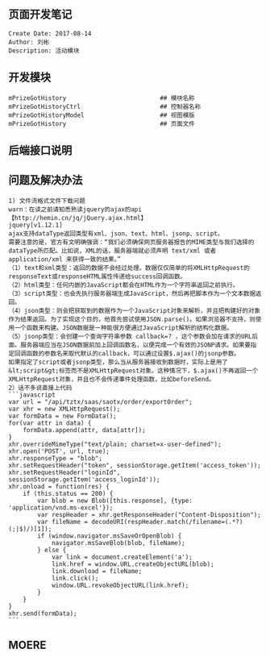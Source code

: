## 页面开发笔记
    Create Date: 2017-08-14
    Author: 刘彬
    Description: 活动模块
## 开发模块
    mPrizeGotHistory                          ## 模块名称 
    mPrizeGotHistoryCtrl                      ## 控制器名称
    mPrizeGotHistoryModel                     ## 视图模版
    mPrizeGotHistory                          ## 页面文件
## 后端接口说明
    
## 问题及解决办法
    1) 文件流格式文件下载问题
    warn：在读之前请知悉熟读jquery的ajax的api【http://hemin.cn/jq/jQuery.ajax.html】
    jquery[v1.12.1]
    ajax支持dataType返回类型有xml、json、text、html、jsonp、script。
    需要注意的是，官方有文明确强调：“我们必须确保网页服务器报告的MIME类型与我们选择的dataType所匹配。比如说，XML的话，服务器端就必须声明 text/xml 或者 application/xml 来获得一致的结果。”
    （1）text和xml类型：返回的数据不会经过处理。数据仅仅简单的将XMLHttpRequest的responseText或responseHTML属性传递给success回调函数。
    （2）html类型：任何内嵌的JavaScript都会在HTML作为一个字符串返回之前执行。
    （3）script类型：也会先执行服务器端生成JavaScript，然后再把脚本作为一个文本数据返回。
    （4）json类型：则会把获取到的数据作为一个JavaScript对象来解析，并且把构建好的对象作为结果返回。为了实现这个目的，他首先尝试使用JSON.parse()。如果浏览器不支持，则使用一个函数来构建。JSON数据是一种能很方便通过JavaScript解析的结构化数据。
    （5）jsonp类型：会创建一个查询字符串参数 callback=? ，这个参数会加在请求的URL后面。服务器端应当在JSON数据前加上回调函数名，以便完成一个有效的JSONP请求。如果要指定回调函数的参数名来取代默认的callback，可以通过设置$.ajax()的jsonp参数。
    如果指定了script或者jsonp类型，那么当从服务器接收到数据时，实际上是用了&lt;script&gt;标签而不是XMLHttpRequest对象。这种情况下，$.ajax()不再返回一个XMLHttpRequest对象，并且也不会传递事件处理函数，比如beforeSend。
    2）话不多说直接上代码
    ```javascript
    var url = "/api/tztx/saas/saotx/order/exportOrder";
    var xhr = new XMLHttpRequest();
    var formData = new FormData();
    for(var attr in data) {
        formData.append(attr, data[attr]);
    }
    xhr.overrideMimeType("text/plain; charset=x-user-defined");
    xhr.open('POST', url, true);
    xhr.responseType = "blob";
    xhr.setRequestHeader("token", sessionStorage.getItem('access_token'));
    xhr.setRequestHeader("loginId", sessionStorage.getItem('access_loginId'));
    xhr.onload = function(res) {
        if (this.status == 200) {
            var blob = new Blob([this.response], {type: 'application/vnd.ms-excel'});
            var respHeader = xhr.getResponseHeader("Content-Disposition");
            var fileName = decodeURI(respHeader.match(/filename=(.*?)(;|$)/)[1]);
            if (window.navigator.msSaveOrOpenBlob) {
                navigator.msSaveBlob(blob, fileName);
            } else {
                var link = document.createElement('a');
                link.href = window.URL.createObjectURL(blob);
                link.download = fileName;
                link.click();
                window.URL.revokeObjectURL(link.href);
            }
        }
    }
    xhr.send(formData);
    ```
## MOERE
